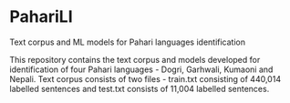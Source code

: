 # PahariLI
Text corpus and ML models for Pahari languages identification

This repository contains the text corpus and models developed for identification of four Pahari languages - Dogri, Garhwali, Kumaoni and Nepali.
Text corpus consists of two files - train.txt consisting of 440,014 labelled sentences and test.txt consists of 11,004 labelled sentences.
